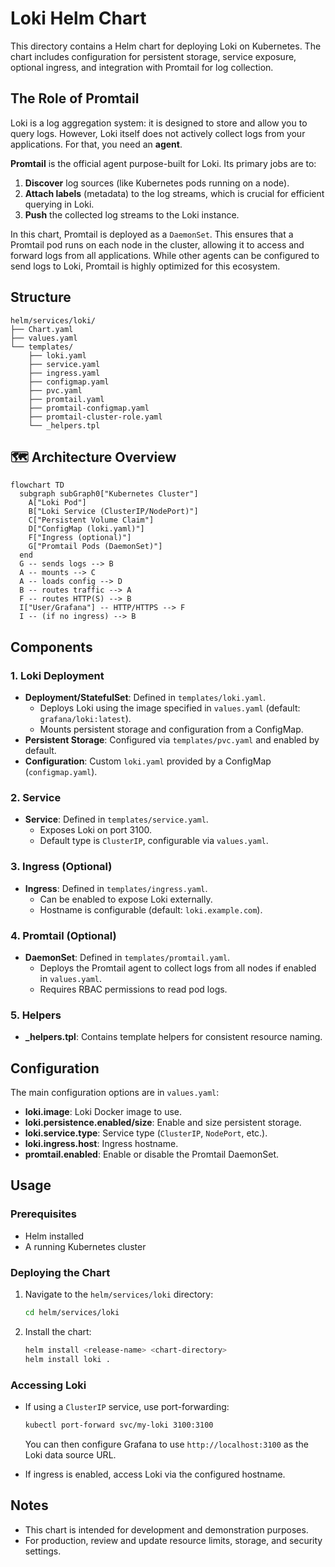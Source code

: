 # Loki Helm Chart

This directory contains a Helm chart for deploying Loki on Kubernetes. The chart includes configuration for persistent storage, service exposure, optional ingress, and integration with Promtail for log collection.

## The Role of Promtail

Loki is a log aggregation system: it is designed to store and allow you to query logs. However, Loki itself does not actively collect logs from your applications. For that, you need an **agent**.

**Promtail** is the official agent purpose-built for Loki. Its primary jobs are to:

1. **Discover** log sources (like Kubernetes pods running on a node).
2. **Attach labels** (metadata) to the log streams, which is crucial for efficient querying in Loki.
3. **Push** the collected log streams to the Loki instance.

In this chart, Promtail is deployed as a `DaemonSet`. This ensures that a Promtail pod runs on each node in the cluster, allowing it to access and forward logs from all applications. While other agents can be configured to send logs to Loki, Promtail is highly optimized for this ecosystem.

## Structure

```plain
helm/services/loki/
├── Chart.yaml
├── values.yaml
└── templates/
    ├── loki.yaml
    ├── service.yaml
    ├── ingress.yaml
    ├── configmap.yaml
    ├── pvc.yaml
    ├── promtail.yaml
    ├── promtail-configmap.yaml
    ├── promtail-cluster-role.yaml
    └── _helpers.tpl
```

## 🗺️ Architecture Overview

```mermaid
flowchart TD
  subgraph subGraph0["Kubernetes Cluster"]
    A["Loki Pod"]
    B["Loki Service (ClusterIP/NodePort)"]
    C["Persistent Volume Claim"]
    D["ConfigMap (loki.yaml)"]
    F["Ingress (optional)"]
    G["Promtail Pods (DaemonSet)"]
  end
  G -- sends logs --> B
  A -- mounts --> C
  A -- loads config --> D
  B -- routes traffic --> A
  F -- routes HTTP(S) --> B
  I["User/Grafana"] -- HTTP/HTTPS --> F
  I -- (if no ingress) --> B
```

## Components

### 1. Loki Deployment

- **Deployment/StatefulSet**: Defined in `templates/loki.yaml`.
  - Deploys Loki using the image specified in `values.yaml` (default: `grafana/loki:latest`).
  - Mounts persistent storage and configuration from a ConfigMap.
- **Persistent Storage**: Configured via `templates/pvc.yaml` and enabled by default.
- **Configuration**: Custom `loki.yaml` provided by a ConfigMap (`configmap.yaml`).

### 2. Service

- **Service**: Defined in `templates/service.yaml`.
  - Exposes Loki on port 3100.
  - Default type is `ClusterIP`, configurable via `values.yaml`.

### 3. Ingress (Optional)

- **Ingress**: Defined in `templates/ingress.yaml`.
  - Can be enabled to expose Loki externally.
  - Hostname is configurable (default: `loki.example.com`).

### 4. Promtail (Optional)

- **DaemonSet**: Defined in `templates/promtail.yaml`.
  - Deploys the Promtail agent to collect logs from all nodes if enabled in `values.yaml`.
  - Requires RBAC permissions to read pod logs.

### 5. Helpers

- **_helpers.tpl**: Contains template helpers for consistent resource naming.

## Configuration

The main configuration options are in `values.yaml`:

- **loki.image**: Loki Docker image to use.
- **loki.persistence.enabled/size**: Enable and size persistent storage.
- **loki.service.type**: Service type (`ClusterIP`, `NodePort`, etc.).
- **loki.ingress.host**: Ingress hostname.
- **promtail.enabled**: Enable or disable the Promtail DaemonSet.

## Usage

### Prerequisites

- Helm installed
- A running Kubernetes cluster

### Deploying the Chart

1. Navigate to the `helm/services/loki` directory:

   ```sh
   cd helm/services/loki
   ```

2. Install the chart:

   ```sh
   helm install <release-name> <chart-directory>
   helm install loki .
   ```

### Accessing Loki

- If using a `ClusterIP` service, use port-forwarding:

  ```sh
  kubectl port-forward svc/my-loki 3100:3100
  ```

  You can then configure Grafana to use `http://localhost:3100` as the Loki data source URL.

- If ingress is enabled, access Loki via the configured hostname.

## Notes

- This chart is intended for development and demonstration purposes.
- For production, review and update resource limits, storage, and security settings.

